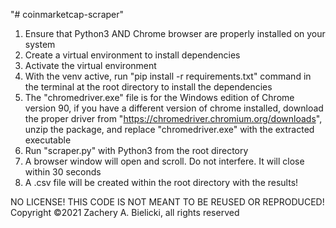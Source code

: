 "# coinmarketcap-scraper" 

1. Ensure that Python3 AND Chrome browser are properly installed on your system
2. Create a virtual environment to install dependencies
3. Activate the virtual environment
3. With the venv active, run "pip install -r requirements.txt" command in the terminal at the root directory to install the dependencies
4. The "chromedriver.exe" file is for the Windows edition of Chrome version 90, if you have a different version of chrome installed, download the proper driver from "https://chromedriver.chromium.org/downloads", unzip the package, and replace "chromedriver.exe" with the extracted executable
5. Run "scraper.py" with Python3 from the root directory
6. A browser window will open and scroll. Do not interfere. It will close within 30 seconds
7. A .csv file will be created within the root directory with the results! 

NO LICENSE! THIS CODE IS NOT MEANT TO BE REUSED OR REPRODUCED!
Copyright ©2021 Zachery A. Bielicki, all rights reserved